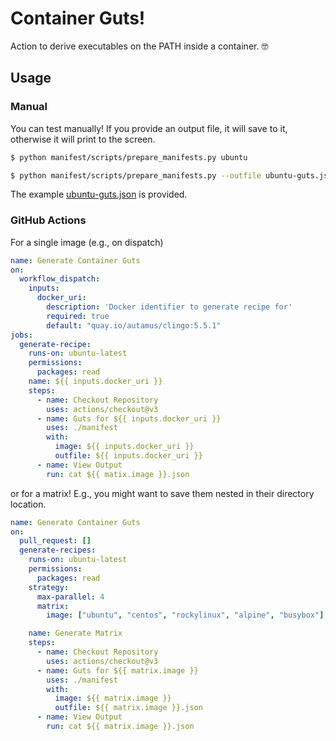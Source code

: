 # Container Guts!

Action to derive executables on the PATH inside a container. 🤓

## Usage


### Manual

You can test manually! If you provide an output file, it will save to it,
otherwise it will print to the screen.

```bash
$ python manifest/scripts/prepare_manifests.py ubuntu
```
```bash
$ python manifest/scripts/prepare_manifests.py --outfile ubuntu-guts.json ubuntu
```

The example [ubuntu-guts.json](ubuntu-guts.json) is provided.

### GitHub Actions
For a single image (e.g., on dispatch)

```yaml
name: Generate Container Guts
on:
  workflow_dispatch: 
    inputs:
      docker_uri:
        description: 'Docker identifier to generate recipe for'
        required: true
        default: "quay.io/autamus/clingo:5.5.1"
jobs:
  generate-recipe:
    runs-on: ubuntu-latest
    permissions:
      packages: read
    name: ${{ inputs.docker_uri }}
    steps:
      - name: Checkout Repository
        uses: actions/checkout@v3
      - name: Guts for ${{ inputs.docker_uri }}
        uses: ./manifest
        with:
          image: ${{ inputs.docker_uri }}
          outfile: ${{ inputs.docker_uri }}
      - name: View Output
        run: cat ${{ matix.image }}.json
```

or for a matrix! E.g., you might want to save them nested in their directory
location.

```yaml
name: Generate Container Guts
on:
  pull_request: []
  generate-recipes:
    runs-on: ubuntu-latest
    permissions:
      packages: read
    strategy:
      max-parallel: 4
      matrix:
        image: ["ubuntu", "centos", "rockylinux", "alpine", "busybox"]

    name: Generate Matrix
    steps:
      - name: Checkout Repository
        uses: actions/checkout@v3
      - name: Guts for ${{ matrix.image }}
        uses: ./manifest
        with:
          image: ${{ matrix.image }}
          outfile: ${{ matrix.image }}.json
      - name: View Output
        run: cat ${{ matrix.image }}.json
```
